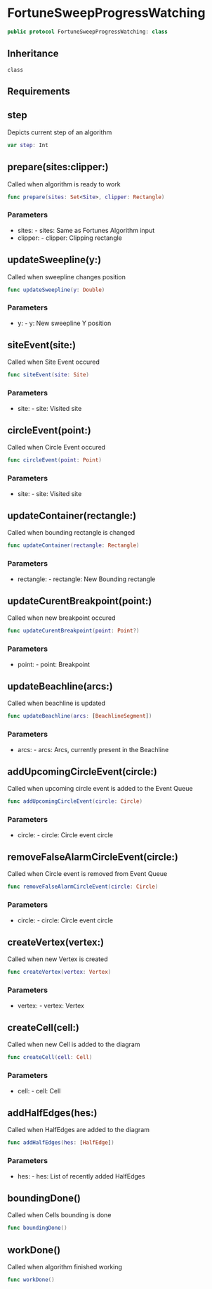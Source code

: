 # FortuneSweepProgressWatching

``` swift
public protocol FortuneSweepProgressWatching: class
```

## Inheritance

`class`

## Requirements

## step

Depicts current step of an algorithm

``` swift
var step: Int
```

## prepare(sites:clipper:)

Called when algorithm is ready to work

``` swift
func prepare(sites: Set<Site>, clipper: Rectangle)
```

### Parameters

  - sites: - sites: Same as Fortunes Algorithm input
  - clipper: - clipper: Clipping rectangle

## updateSweepline(y:)

Called when sweepline changes position

``` swift
func updateSweepline(y: Double)
```

### Parameters

  - y: - y: New sweepline Y position

## siteEvent(site:)

Called when Site Event occured

``` swift
func siteEvent(site: Site)
```

### Parameters

  - site: - site: Visited site

## circleEvent(point:)

Called when Circle Event occured

``` swift
func circleEvent(point: Point)
```

### Parameters

  - site: - site: Visited site

## updateContainer(rectangle:)

Called when bounding rectangle is changed

``` swift
func updateContainer(rectangle: Rectangle)
```

### Parameters

  - rectangle: - rectangle: New Bounding rectangle

## updateCurentBreakpoint(point:)

Called when new breakpoint occured

``` swift
func updateCurentBreakpoint(point: Point?)
```

### Parameters

  - point: - point: Breakpoint

## updateBeachline(arcs:)

Called when beachline is updated

``` swift
func updateBeachline(arcs: [BeachlineSegment])
```

### Parameters

  - arcs: - arcs: Arcs, currently present in the Beachline

## addUpcomingCircleEvent(circle:)

Called when upcoming circle event is added to the Event Queue

``` swift
func addUpcomingCircleEvent(circle: Circle)
```

### Parameters

  - circle: - circle: Circle event circle

## removeFalseAlarmCircleEvent(circle:)

Called when Circle event is removed from Event Queue

``` swift
func removeFalseAlarmCircleEvent(circle: Circle)
```

### Parameters

  - circle: - circle: Circle event circle

## createVertex(vertex:)

Called when new Vertex is created

``` swift
func createVertex(vertex: Vertex)
```

### Parameters

  - vertex: - vertex: Vertex

## createCell(cell:)

Called when new Cell is added to the diagram

``` swift
func createCell(cell: Cell)
```

### Parameters

  - cell: - cell: Cell

## addHalfEdges(hes:)

Called when HalfEdges are added to the diagram

``` swift
func addHalfEdges(hes: [HalfEdge])
```

### Parameters

  - hes: - hes: List of recently added HalfEdges

## boundingDone()

Called when Cells bounding is done

``` swift
func boundingDone()
```

## workDone()

Called when algorithm finished working

``` swift
func workDone()
```
